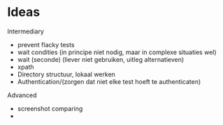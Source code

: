 # Ideas



Intermediary

* prevent flacky tests
* wait condities \(in principe niet nodig, maar in complexe situaties wel\)
* wait \(seconde\) \(liever niet gebruiken, uitleg alternatieven\)
* xpath
* Directory structuur, lokaal werken
* Authentication/\(zorgen dat niet elke test hoeft te authenticaten\)



Advanced

* screenshot comparing
* 
